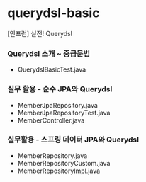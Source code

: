 # querydsl-basic
[인프런] 실전! Querydsl

### Querydsl 소개 ~ 중급문법
- QuerydslBasicTest.java

### 실무 활용 - 순수 JPA와 Querydsl
- MemberJpaRepository.java
- MemberJpaRepositoryTest.java
- MemberController.java

### 실무활용 - 스프링 데이터 JPA와 Querydsl
- MemberRepository.java
- MemberRepositoryCustom.java
- MemberRepositoryImpl.java


